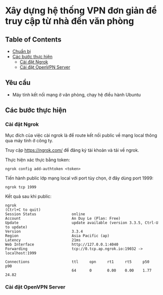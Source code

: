 # Xây dựng hệ thống VPN đơn giản để truy cập từ nhà đến văn phòng

## Table of Contents
  - [Chuẩn bị](#Chuẩn-bị)
  - [Các bước thực hiện](#Các-bước-thực-hiện)
    - [Cài đặt Ngrok](#Cài-đặt-Ngrok)
    - [Cài đặt OpenVPN Server](#Cài-đặt-OpenVPN-Server)

## Yêu cầu
  - Máy tính kết nối mạng ở văn phòng, chạy hệ điều hành Ubuntu

## Các bước thực hiện

### Cài đặt Ngrok
Mục đích của việc cài ngrok là để route kết nối public về mạng local thông qua máy tính ở công ty.

Truy cập https://ngrok.com/ để đăng ký tài khoản và tải về ngrok.

Thực hiện xác thực bằng token:
```
ngrok config add-authtoken <token>
```

Tiến hành public lớp mạng local với port tùy chọn, ở đây dùng port 1999:
```
ngrok tcp 1999
```

Kết quả sau khi public:
```
ngrok                                                                      (Ctrl+C to quit)
Session Status                online                                                                                                
Account                       An Duy Le (Plan: Free)                                                                                
Update                        update available (version 3.3.5, Ctrl-U to update)                                                    
Version                       3.3.4                                                                                                 
Region                        Asia Pacific (ap)                                                                                     
Latency                       21ms                                                                                                  
Web Interface                 http://127.0.0.1:4040                                                                                 
Forwarding                    tcp://0.tcp.ap.ngrok.io:19032 -> localhost:1999                                                       
                                                                                                                                    
Connections                   ttl     opn     rt1     rt5     p50     p90                                                           
                              64      0       0.00    0.00    1.77    24.82 
```

### Cài đặt OpenVPN Server
